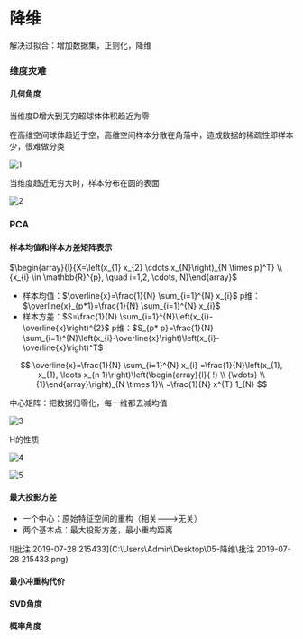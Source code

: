 # 降维

解决过拟合：增加数据集，正则化，降维

### 维度灾难

#### 几何角度

当维度D增大到无穷超球体体积趋近为零

在高维空间球体趋近于空，高维空间样本分散在角落中，造成数据的稀疏性即样本少，很难做分类

![1](C:\Users\Admin\Desktop\05-降维\1.png)

当维度趋近无穷大时，样本分布在圆的表面

![2](C:\Users\Admin\Desktop\05-降维\2.png)

### PCA

#### 样本均值和样本方差矩阵表示

$\begin{array}{l}{X=\left(x_{1} x_{2} \cdots x_{N}\right)_{N \times p}^T} \\ {x_{i} \in \mathbb{R}^{p}, \quad i=1,2, \cdots, N}\end{array}$ 

+ 样本均值：$\overline{x}=\frac{1}{N} \sum_{i=1}^{N} x_{i}$                                    p维：$\overline{x}_{p*1}=\frac{1}{N} \sum_{i=1}^{N} x_{i}$   
+ 样本方差：$S=\frac{1}{N} \sum_{i=1}^{N}\left(x_{i}-\overline{x}\right)^{2}$                       p维：$S_{p* p}=\frac{1}{N} \sum_{i=1}^{N}\left(x_{i}-\overline{x}\right)\left(x_{i}-\overline{x}\right)^T$ 

$$
\overline{x}=\frac{1}{N} \sum_{i=1}^{N} x_{i}
=\frac{1}{N}\left(x_{1}, x_{1}, \ldots x_{n 1}\right)\left(\begin{array}{l}{ !} \\ {\vdots} \\ {1}\end{array}\right)_{N \times 1}\\
=\frac{1}{N} x^{T} 1_{N}
$$

中心矩阵：把数据归零化，每一维都去减均值

![3](C:\Users\Admin\Desktop\05-降维\3.png)

H的性质

![4](C:\Users\Admin\Desktop\05-降维\4.png)

![5](C:\Users\Admin\Desktop\05-降维\5.png)

#### 最大投影方差

+ 一个中心：原始特征空间的重构（相关--->无关）
+ 两个基本点：最大投影方差，最小重构距离

![批注 2019-07-28 215433](C:\Users\Admin\Desktop\05-降维\批注 2019-07-28 215433.png)

#### 最小冲重构代价

#### SVD角度

#### 概率角度
